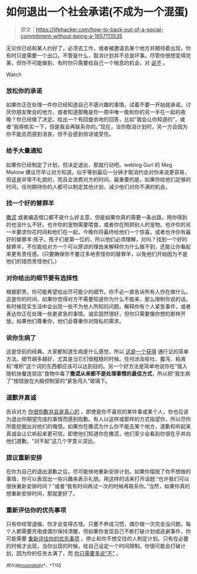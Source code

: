# 如何退出一个社会承诺(不成为一个混蛋)

> 原文：<https://lifehacker.com/how-to-back-out-of-a-social-commitment-without-being-a-1657113535>

无论你已经和某人约好了，必须去工作，或者被邀请去某个地方并期待着出现，你有时只是需要一个出口。不管是什么，取消计划并不总是坏事。尽管你很想变得完美，但你不可能做到，有时你只需要给自己一个喘息的机会，对 [说不](https://lifehacker.com/how-people-pleasers-can-learn-to-say-no-more-often-1524324151) 。

Watch

### 放松你的承诺

如果你正在处理一件你已经知道自己不感兴趣的事情，试着不要一开始就承诺。讨厌你朋友聚会的地方，或者知道那晚是你一周中唯一能和你的另一半在一起的夜晚？你已经做了决定。给出一个有回旋余地的回答，比如“我会让你知道的”，或者“我得核实一下，但是我会再联系你的。”现在，当你取消计划时，另一方会因为你不能去而感到沮丧，但不会感到惊讶或受伤。

### 给予大量通知

如果你已经制定了计划，但决定退出，那就行动吧。weblog Gurl 的 Meg Malone 建议尽早让对方知道。似乎等到最后一分钟才取消约会对你来说更容易，但这是非常不礼貌的，而且会浪费对方的时间。最重要的是，如果你给他们足够的时间，任何期待你的人都可以制定其他计划，减少他们对你不满的机会。

### 找一个好的替罪羊

[撒谎](https://lifehacker.com/what-lying-actually-does-to-your-brain-and-body-every-d-5968613) 或者编造借口都不是什么好主意，但是如果你真的需要一条出路，用你得到的也没什么不好。也许你的宠物需要喂食，或者你在照顾别人的宠物。也许你的另一半要求你花时间和他们在一起，今晚你将最终给他们一个惊喜。或者也许你有最好的替罪羊:孩子。孩子们是第一位的，所以他们必须理解，对吗？找到一个好的替罪羊，不仅能给对方一个可以原谅的理由来解释你为什么做不到，还能让你看起来更有责任感。(只要确保你不要过多地责怪你的替罪羊，以免他们开始因为不是他们的错而责怪他们。)

### 对你给出的细节要有选择性

根据职责，你可能希望给出尽可能少的细节。你不必一直告诉所有人你在做什么。这是你的时间，如果你觉得对方不需要知道你为什么不能来，那么限制你说的话。有时候现实生活中会出现一些不为他人所知的问题。解释你有个人紧急事件，或者表达你正在处理一些更紧急的事情。诚实固然很好，但你只需要像你想的那样开放。如果他们尊重你，他们会尊重你对隐私的需求。

### 说你生病了

这是空前的经典。大家都知道生病是什么感觉，所以 [这是一个获得](https://lifehacker.com/how-to-call-in-sick-without-looking-like-youre-faking-i-5355789) 通行证的简单方法。细节越多越好，尤其是当它们很粗糙的时候。任何涉及呕吐、腹泻、粘液和“堆积”这个词的东西都应该可以达到目的。另一个好方法是简单地说你在“插入随机快餐连锁店”食物中毒了**撒谎从来都不是处理事情的最佳方式**，所以把“我生病了”按钮放在大脑控制室的“紧急闯入”玻璃下。

### 道歉并真诚

告诉对方 [你很抱歉并且是真心的](https://lifehacker.com/how-to-flake-out-on-someone-gracefully-5919163) 。即使是你不喜欢的某件事或某个人，你也应该为退出你期望完成的事情而感到抱歉。有人以这样或那样的方式指望你，所以尽你所能挖掘出对他们的悔恨。如果你在撒谎为什么你不能去某个地方，道歉和听起来真诚会让它听起来更可信。即使他们知道你在撒谎，他们至少会看到你很在乎并向他们道歉。“对不起”这几个字意义深远。

### 提议重新安排

在你为自己的退出道歉之后，尽可能快地重新安排计划。如果你摆脱了你不想做的事情，你可以表现出一些兴趣来表示礼貌。用这样的话来打开话题:“也许我们可以很快重新安排时间？”或者“我有时间再试一次的时候再联系你。”当然，如果你真的想重新安排时间，那就更好了。

### 重新评估你的优先事项

只有你经常退缩，你才会变得古怪。只要不养成习惯，偶尔做一次完全没问题。每个人都需要充电或偶尔保持清醒，但如果你发现自己不断打破计划或逃避事件，你可能需要 [重新评估你的优先事项](https://lifehacker.com/how-can-i-gracefully-back-out-of-an-obligation-1244911388) 。停止和你不想交往的人制定计划。只有在必要的时候才出现，当你出现的时候，给自己设定一个时间限制。你很可能会打破计划，因为你的任务太满了，而 [你只需要多说“不”](http://lifehacker.com/how-to-say-no-to-anyone-even-a-good-friend-1635291849) 。

<small>*照片由*</small>[<small>*mssarakally*</small>](https://www.flickr.com/photos/mssarakelly/9492126523)<small>*。*T15】</small>